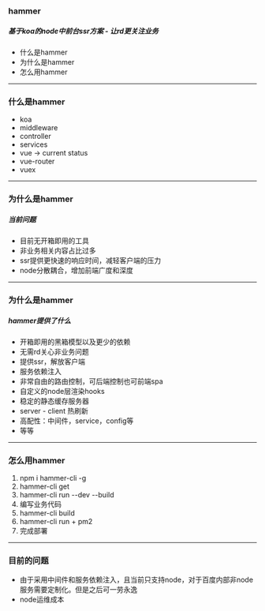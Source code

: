 ### hammer

##### 基于koa的node中前台ssr方案 - 让rd更关注业务

- 什么是hammer
- 为什么是hammer
- 怎么用hammer

---

### 什么是hammer

- koa
- middleware
- controller
- services
- vue -> current status
- vue-router
- vuex

----

### 为什么是hammer

##### 当前问题

- 目前无开箱即用的工具
- 非业务相关内容占比过多
- ssr提供更快速的响应时间，减轻客户端的压力
- node分散耦合，增加前端广度和深度

---

### 为什么是hammer

##### hammer提供了什么
- 开箱即用的黑箱模型以及更少的依赖
- 无需rd关心非业务问题
- 提供ssr，解放客户端
- 服务依赖注入
- 非常自由的路由控制，可后端控制也可前端spa
- 自定义的node层渲染hooks
- 稳定的静态缓存服务器
- server - client 热刷新
- 高配性：中间件，service，config等
- 等等

---


### 怎么用hammer

1. npm i hammer-cli -g
2. hammer-cli get
3. hammer-cli run --dev --build
4. 编写业务代码
5. hammer-cli build
6. hammer-cli run + pm2
7. 完成部署

---

### 目前的问题

- 由于采用中间件和服务依赖注入，且当前只支持node，对于百度内部非node服务需要定制化。但是之后可一劳永逸
- node运维成本